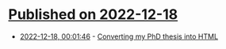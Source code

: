 # [Published on 2022-12-18](index.md)

* [2022-12-18, 00:01:46](https://lobste.rs/s/kzxhr7/converting_my_phd_thesis_into_html) - [Converting my PhD thesis into HTML](https://desfontain.es/privacy/latex-to-html.html)
